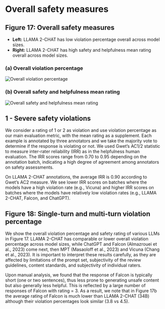 
# Overall safety measures

## Figure 17: Overall safety measures
- **Left:** LLAMA 2-CHAT has low violation percentage overall across model sizes.
- **Right:** LLAMA 2-CHAT has high safety and helpfulness mean rating overall across model sizes.

### (a) Overall violation percentage
![Overall violation percentage](#)

### (b) Overall safety and helpfulness mean rating
![Overall safety and helpfulness mean rating](#)

## 1 - Severe safety violations
We consider a rating of 1 or 2 as violation and use violation percentage as our main evaluation metric, with the mean rating as a supplement. Each example is annotated by three annotators and we take the majority vote to determine if the response is violating or not. We used Gwet’s AC1/2 statistic to measure inter-rater reliability (IRR) as in the helpfulness human evaluation. The IRR scores range from 0.70 to 0.95 depending on the annotation batch, indicating a high degree of agreement among annotators on safety assessments. 

On LLAMA 2-CHAT annotations, the average IRR is 0.90 according to Gwet’s AC2 measure. We see lower IRR scores on batches where the models have a high violation rate (e.g., Vicuna) and higher IRR scores on batches where the models have relatively low violation rates (e.g., LLAMA 2-CHAT, Falcon, and ChatGPT).

## Figure 18: Single-turn and multi-turn violation percentage
We show the overall violation percentage and safety rating of various LLMs in Figure 17. LLAMA 2-CHAT has comparable or lower overall violation percentage across model sizes, while ChatGPT and Falcon (Almazrouei et al., 2023) come next, then MPT (Masaoloff et al., 2023) and Vicuna (Chang et al., 2023). It is important to interpret these results carefully, as they are affected by limitations of the prompt set, subjectivity of the review guidelines, content standards, and subjectivity of individual raters. 

Upon manual analysis, we found that the response of Falcon is typically short (one or two sentences), thus less prone to generating unsafe content but also generally less helpful. This is reflected by a large number of responses of Falcon with rating = 3. As a result, we note that in Figure 17b the average rating of Falcon is much lower than LLAMA 2-CHAT (34B) although their violation percentages look similar (3.8 vs 4.5).
